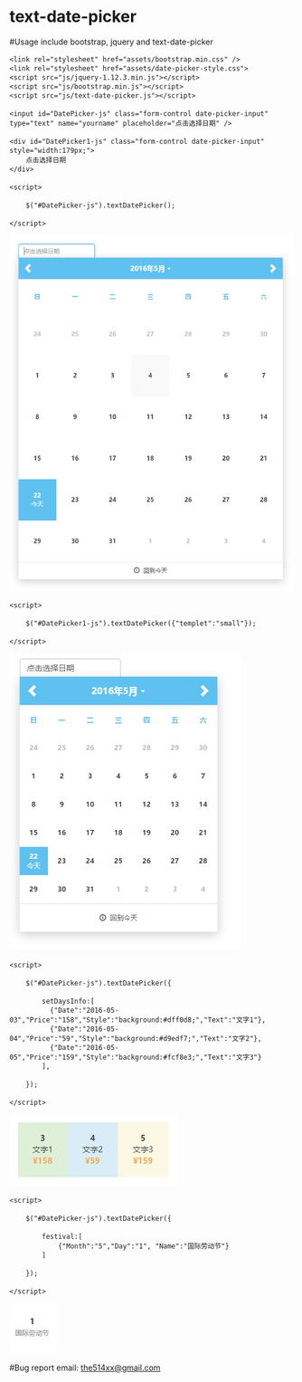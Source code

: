 # text-date-picker

#Usage
include bootstrap, jquery and text-date-picker

    <link rel="stylesheet" href="assets/bootstrap.min.css" />
    <link rel="stylesheet" href="assets/date-picker-style.css">
    <script src="js/jquery-1.12.3.min.js"></script>
    <script src="js/bootstrap.min.js"></script>
    <script src="js/text-date-picker.js"></script>

    <input id="DatePicker-js" class="form-control date-picker-input" type="text" name="yourname" placeholder="点击选择日期" />

    <div id="DatePicker1-js" class="form-control date-picker-input" style="width:179px;">
        点击选择日期
    </div>

    <script>
  
        $("#DatePicker-js").textDatePicker();
  
    </script>

![TextDatePickerBig](https://raw.githubusercontent.com/the514/text-date-picker/master/assets/img/big-date-picker.png)

    <script>
      
        $("#DatePicker1-js").textDatePicker({"templet":"small"});
      
    </script>

![TextDatePickerSmall](https://raw.githubusercontent.com/the514/text-date-picker/master/assets/img/small.png)

    <script>
  
        $("#DatePicker-js").textDatePicker({

            setDaysInfo:[
              {"Date":"2016-05-03","Price":"158","Style":"background:#dff0d8;","Text":"文字1"},
              {"Date":"2016-05-04","Price":"59","Style":"background:#d9edf7;","Text":"文字2"},
              {"Date":"2016-05-05","Price":"159","Style":"background:#fcf8e3;","Text":"文字3"}
            ],
  
        });
  
    </script>

![TextDatePickerSmall](https://raw.githubusercontent.com/the514/text-date-picker/master/assets/img/day-info.png)

    <script>
      
        $("#DatePicker-js").textDatePicker({

            festival:[
                {"Month":"5","Day":"1", "Name":"国际劳动节"}
            ]
      
        });
      
    </script>

![TextDatePickerSmall](https://raw.githubusercontent.com/the514/text-date-picker/master/assets/img/day-festival.png)

#Bug report
  email: the514xx@gmail.com